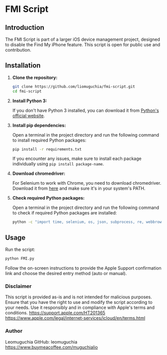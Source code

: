 # FMI Script

## Introduction

The FMI Script is part of a larger iOS device management project, designed to disable the Find My iPhone feature. This script is open for public use and contribution.

## Installation

1. **Clone the repository:**
    ```bash
    git clone https://github.com/liomuguchia/fmi-script.git
    cd fmi-script
    ```

2. **Install Python 3:**

    If you don't have Python 3 installed, you can download it from [Python's official website](https://www.python.org/downloads/).

3. **Install pip dependencies:**

    Open a terminal in the project directory and run the following command to install required Python packages:
    ```bash
    pip install -r requirements.txt
    ```

    If you encounter any issues, make sure to install each package individually using `pip install package-name`.

4. **Download chromedriver:**

    For Selenium to work with Chrome, you need to download chromedriver. Download it from [here](https://sites.google.com/chromium.org/driver/) and make sure it's in your system's PATH.

5. **Check required Python packages:**

    Open a terminal in the project directory and run the following command to check if required Python packages are installed:
    ```bash
    python -c "import time, selenium, os, json, subprocess, re, webbrowser, sys, random, threading; print('All dependencies are installed')"
    ```

## Usage

Run the script:
```bash
python FMI.py
```

Follow the on-screen instructions to provide the Apple Support confirmation link and choose the desired entry method (auto or manual).

### Disclaimer
This script is provided as-is and is not intended for malicious purposes. Ensure that you have the right to use and modify the script according to your needs. Use it responsibly and in compliance with Apple's terms and conditions.
https://support.apple.com/HT201365
https://www.apple.com/legal/internet-services/icloud/en/terms.html

### Author
Leomuguchia
GitHub: leomuguchia
https://www.buymeacoffee.com/muguchialio